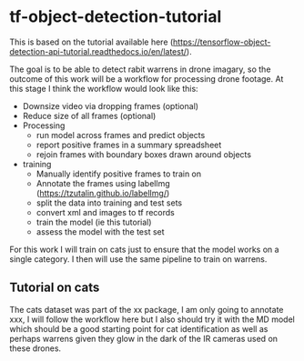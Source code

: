 # tf-object-detection-tutorial

This is based on the tutorial available here (https://tensorflow-object-detection-api-tutorial.readthedocs.io/en/latest/).  

The goal is to be able to detect rabit warrens in drone imagary, so the outcome of this work will be a workflow for processing drone footage.  At this stage I think the workflow would look like this:  

- Downsize video via dropping frames (optional)  
- Reduce size of all frames (optional)  
- Processing  
  - run model across frames and predict objects  
  - report positive frames in a summary spreadsheet  
  - rejoin frames with boundary boxes drawn around objects  
- training  
  - Manually identify positive frames to train on  
  - Annotate the frames using labellmg (https://tzutalin.github.io/labelImg/)  
  - split the data into training and test sets  
  - convert xml and images to tf records  
  - train the model (ie this tutorial)  
  - assess the model with the test set  

For this work I will train on cats just to ensure that the model works on a single category.  I then will use the same pipeline to train on warrens.  

## Tutorial on cats  

The cats dataset was part of the xx package, I am only going to annotate xxx, I will follow the workflow here but I also should try it with the MD model which should be a good starting point for cat identification as well as perhaps warrens given they glow in the dark of the IR cameras used on these drones.  


